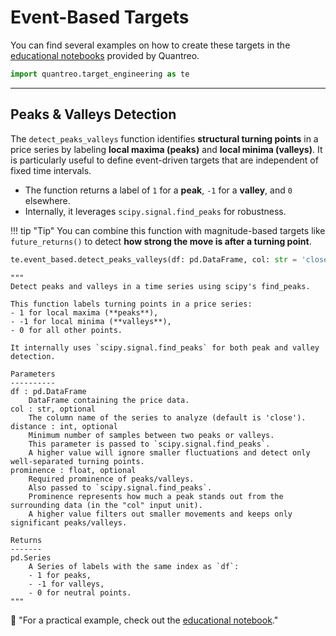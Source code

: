 # **Event-Based Targets**
You can find several examples on how to create these targets in the [educational notebooks](/../tutorials/target-engineering-event-based) provided by Quantreo.

```python
import quantreo.target_engineering as te
```

---

## **Peaks & Valleys Detection**

The `detect_peaks_valleys` function identifies **structural turning points** in a price series by labeling **local maxima (peaks)** and **local minima (valleys)**. It is particularly useful to define event-driven targets that are independent of fixed time intervals.

- The function returns a label of `1` for a **peak**, `-1` for a **valley**, and `0` elsewhere.
- Internally, it leverages `scipy.signal.find_peaks` for robustness.

!!! tip "Tip"
    You can combine this function with magnitude-based targets like `future_returns()` to detect **how strong the move is after a turning point**.

```python title="How to call detect_peaks_valleys"
te.event_based.detect_peaks_valleys(df: pd.DataFrame, col: str = 'close', distance: int = 5, prominence: float = 0.5)
```

``` title="detect_peaks_valleys docstring"
"""
Detect peaks and valleys in a time series using scipy's find_peaks.

This function labels turning points in a price series:
- 1 for local maxima (**peaks**),
- -1 for local minima (**valleys**),
- 0 for all other points.

It internally uses `scipy.signal.find_peaks` for both peak and valley detection.

Parameters
----------
df : pd.DataFrame
    DataFrame containing the price data.
col : str, optional
    The column name of the series to analyze (default is 'close').
distance : int, optional
    Minimum number of samples between two peaks or valleys.
    This parameter is passed to `scipy.signal.find_peaks`.
    A higher value will ignore smaller fluctuations and detect only well-separated turning points.
prominence : float, optional
    Required prominence of peaks/valleys.
    Also passed to `scipy.signal.find_peaks`.
    Prominence represents how much a peak stands out from the surrounding data (in the "col" input unit).
    A higher value filters out smaller movements and keeps only significant peaks/valleys.

Returns
-------
pd.Series
    A Series of labels with the same index as `df`:
    - 1 for peaks,
    - -1 for valleys,
    - 0 for neutral points.
"""

```

📢 "For a practical example, check out the [educational notebook](/../tutorials/target-engineering-event-based/#peaks-valleys-detection)."

